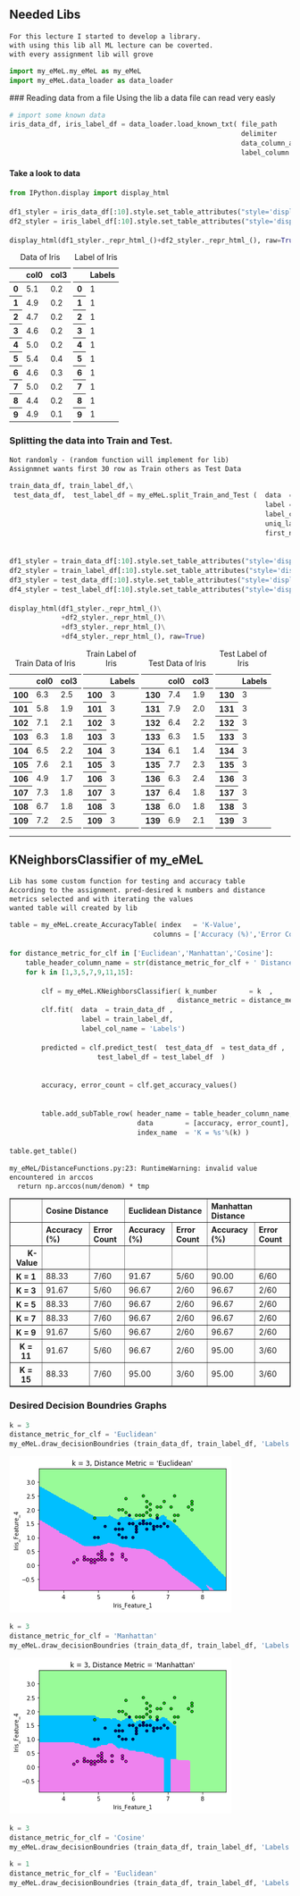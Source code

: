 
## Needed Libs
    For this lecture I started to develop a library.
    with using this lib all ML lecture can be coverted.
    with every assignment lib will grove


```python
import my_eMeL.my_eMeL as my_eMeL
import my_eMeL.data_loader as data_loader
```

### Reading data from a file
    Using the lib a data file can read very easly


```python
# import some known data
iris_data_df, iris_label_df = data_loader.load_known_txt( file_path    = './iris_data.txt',
                                                          delimiter    = ','   ,
                                                          data_column_asList  = [0,3] ,
                                                          label_column =  4     )      
```

#### Take a look to data


```python
from IPython.display import display_html 

df1_styler = iris_data_df[:10].style.set_table_attributes("style='display:inline'").set_caption('Data of Iris')
df2_styler = iris_label_df[:10].style.set_table_attributes("style='display:inline'").set_caption('Label of Iris')

display_html(df1_styler._repr_html_()+df2_styler._repr_html_(), raw=True)
```


<style  type="text/css" >
</style>  
<table id="T_34f0df3a_32f8_11e9_b8e6_8c85907aad61" style='display:inline'><caption>Data of Iris</caption> 
<thead>    <tr> 
        <th class="blank level0" ></th> 
        <th class="col_heading level0 col0" >col0</th> 
        <th class="col_heading level0 col1" >col3</th> 
    </tr></thead> 
<tbody>    <tr> 
        <th id="T_34f0df3a_32f8_11e9_b8e6_8c85907aad61level0_row0" class="row_heading level0 row0" >0</th> 
        <td id="T_34f0df3a_32f8_11e9_b8e6_8c85907aad61row0_col0" class="data row0 col0" >5.1</td> 
        <td id="T_34f0df3a_32f8_11e9_b8e6_8c85907aad61row0_col1" class="data row0 col1" >0.2</td> 
    </tr>    <tr> 
        <th id="T_34f0df3a_32f8_11e9_b8e6_8c85907aad61level0_row1" class="row_heading level0 row1" >1</th> 
        <td id="T_34f0df3a_32f8_11e9_b8e6_8c85907aad61row1_col0" class="data row1 col0" >4.9</td> 
        <td id="T_34f0df3a_32f8_11e9_b8e6_8c85907aad61row1_col1" class="data row1 col1" >0.2</td> 
    </tr>    <tr> 
        <th id="T_34f0df3a_32f8_11e9_b8e6_8c85907aad61level0_row2" class="row_heading level0 row2" >2</th> 
        <td id="T_34f0df3a_32f8_11e9_b8e6_8c85907aad61row2_col0" class="data row2 col0" >4.7</td> 
        <td id="T_34f0df3a_32f8_11e9_b8e6_8c85907aad61row2_col1" class="data row2 col1" >0.2</td> 
    </tr>    <tr> 
        <th id="T_34f0df3a_32f8_11e9_b8e6_8c85907aad61level0_row3" class="row_heading level0 row3" >3</th> 
        <td id="T_34f0df3a_32f8_11e9_b8e6_8c85907aad61row3_col0" class="data row3 col0" >4.6</td> 
        <td id="T_34f0df3a_32f8_11e9_b8e6_8c85907aad61row3_col1" class="data row3 col1" >0.2</td> 
    </tr>    <tr> 
        <th id="T_34f0df3a_32f8_11e9_b8e6_8c85907aad61level0_row4" class="row_heading level0 row4" >4</th> 
        <td id="T_34f0df3a_32f8_11e9_b8e6_8c85907aad61row4_col0" class="data row4 col0" >5.0</td> 
        <td id="T_34f0df3a_32f8_11e9_b8e6_8c85907aad61row4_col1" class="data row4 col1" >0.2</td> 
    </tr>    <tr> 
        <th id="T_34f0df3a_32f8_11e9_b8e6_8c85907aad61level0_row5" class="row_heading level0 row5" >5</th> 
        <td id="T_34f0df3a_32f8_11e9_b8e6_8c85907aad61row5_col0" class="data row5 col0" >5.4</td> 
        <td id="T_34f0df3a_32f8_11e9_b8e6_8c85907aad61row5_col1" class="data row5 col1" >0.4</td> 
    </tr>    <tr> 
        <th id="T_34f0df3a_32f8_11e9_b8e6_8c85907aad61level0_row6" class="row_heading level0 row6" >6</th> 
        <td id="T_34f0df3a_32f8_11e9_b8e6_8c85907aad61row6_col0" class="data row6 col0" >4.6</td> 
        <td id="T_34f0df3a_32f8_11e9_b8e6_8c85907aad61row6_col1" class="data row6 col1" >0.3</td> 
    </tr>    <tr> 
        <th id="T_34f0df3a_32f8_11e9_b8e6_8c85907aad61level0_row7" class="row_heading level0 row7" >7</th> 
        <td id="T_34f0df3a_32f8_11e9_b8e6_8c85907aad61row7_col0" class="data row7 col0" >5.0</td> 
        <td id="T_34f0df3a_32f8_11e9_b8e6_8c85907aad61row7_col1" class="data row7 col1" >0.2</td> 
    </tr>    <tr> 
        <th id="T_34f0df3a_32f8_11e9_b8e6_8c85907aad61level0_row8" class="row_heading level0 row8" >8</th> 
        <td id="T_34f0df3a_32f8_11e9_b8e6_8c85907aad61row8_col0" class="data row8 col0" >4.4</td> 
        <td id="T_34f0df3a_32f8_11e9_b8e6_8c85907aad61row8_col1" class="data row8 col1" >0.2</td> 
    </tr>    <tr> 
        <th id="T_34f0df3a_32f8_11e9_b8e6_8c85907aad61level0_row9" class="row_heading level0 row9" >9</th> 
        <td id="T_34f0df3a_32f8_11e9_b8e6_8c85907aad61row9_col0" class="data row9 col0" >4.9</td> 
        <td id="T_34f0df3a_32f8_11e9_b8e6_8c85907aad61row9_col1" class="data row9 col1" >0.1</td> 
    </tr></tbody> 
</table> <style  type="text/css" >
</style>  
<table id="T_34f33897_32f8_11e9_b5a6_8c85907aad61" style='display:inline'><caption>Label of Iris</caption> 
<thead>    <tr> 
        <th class="blank level0" ></th> 
        <th class="col_heading level0 col0" >Labels</th> 
    </tr></thead> 
<tbody>    <tr> 
        <th id="T_34f33897_32f8_11e9_b5a6_8c85907aad61level0_row0" class="row_heading level0 row0" >0</th> 
        <td id="T_34f33897_32f8_11e9_b5a6_8c85907aad61row0_col0" class="data row0 col0" >1</td> 
    </tr>    <tr> 
        <th id="T_34f33897_32f8_11e9_b5a6_8c85907aad61level0_row1" class="row_heading level0 row1" >1</th> 
        <td id="T_34f33897_32f8_11e9_b5a6_8c85907aad61row1_col0" class="data row1 col0" >1</td> 
    </tr>    <tr> 
        <th id="T_34f33897_32f8_11e9_b5a6_8c85907aad61level0_row2" class="row_heading level0 row2" >2</th> 
        <td id="T_34f33897_32f8_11e9_b5a6_8c85907aad61row2_col0" class="data row2 col0" >1</td> 
    </tr>    <tr> 
        <th id="T_34f33897_32f8_11e9_b5a6_8c85907aad61level0_row3" class="row_heading level0 row3" >3</th> 
        <td id="T_34f33897_32f8_11e9_b5a6_8c85907aad61row3_col0" class="data row3 col0" >1</td> 
    </tr>    <tr> 
        <th id="T_34f33897_32f8_11e9_b5a6_8c85907aad61level0_row4" class="row_heading level0 row4" >4</th> 
        <td id="T_34f33897_32f8_11e9_b5a6_8c85907aad61row4_col0" class="data row4 col0" >1</td> 
    </tr>    <tr> 
        <th id="T_34f33897_32f8_11e9_b5a6_8c85907aad61level0_row5" class="row_heading level0 row5" >5</th> 
        <td id="T_34f33897_32f8_11e9_b5a6_8c85907aad61row5_col0" class="data row5 col0" >1</td> 
    </tr>    <tr> 
        <th id="T_34f33897_32f8_11e9_b5a6_8c85907aad61level0_row6" class="row_heading level0 row6" >6</th> 
        <td id="T_34f33897_32f8_11e9_b5a6_8c85907aad61row6_col0" class="data row6 col0" >1</td> 
    </tr>    <tr> 
        <th id="T_34f33897_32f8_11e9_b5a6_8c85907aad61level0_row7" class="row_heading level0 row7" >7</th> 
        <td id="T_34f33897_32f8_11e9_b5a6_8c85907aad61row7_col0" class="data row7 col0" >1</td> 
    </tr>    <tr> 
        <th id="T_34f33897_32f8_11e9_b5a6_8c85907aad61level0_row8" class="row_heading level0 row8" >8</th> 
        <td id="T_34f33897_32f8_11e9_b5a6_8c85907aad61row8_col0" class="data row8 col0" >1</td> 
    </tr>    <tr> 
        <th id="T_34f33897_32f8_11e9_b5a6_8c85907aad61level0_row9" class="row_heading level0 row9" >9</th> 
        <td id="T_34f33897_32f8_11e9_b5a6_8c85907aad61row9_col0" class="data row9 col0" >1</td> 
    </tr></tbody> 
</table> 


### Splitting the data into Train and Test.
    Not randomly - (random function will implement for lib)
    Assignmnet wants first 30 row as Train others as Test Data


```python
train_data_df, train_label_df,\
 test_data_df,  test_label_df = my_eMeL.split_Train_and_Test (  data  = iris_data_df  ,
                                                                label = iris_label_df ,
                                                                label_col_name = 'Labels',
                                                                uniq_lables = list(iris_label_df.Labels.unique()),
                                                                first_n_number_train = 30)        


df1_styler = train_data_df[:10].style.set_table_attributes("style='display:inline'").set_caption('Train Data of Iris')
df2_styler = train_label_df[:10].style.set_table_attributes("style='display:inline'").set_caption('Train Label of Iris')
df3_styler = test_data_df[:10].style.set_table_attributes("style='display:inline'").set_caption('Test Data of Iris')
df4_styler = test_label_df[:10].style.set_table_attributes("style='display:inline'").set_caption('Test Label of Iris')

display_html(df1_styler._repr_html_()\
             +df2_styler._repr_html_()\
             +df3_styler._repr_html_()\
             +df4_styler._repr_html_(), raw=True)
```


<style  type="text/css" >
</style>  
<table id="T_34f88a3a_32f8_11e9_bd75_8c85907aad61" style='display:inline'><caption>Train Data of Iris</caption> 
<thead>    <tr> 
        <th class="blank level0" ></th> 
        <th class="col_heading level0 col0" >col0</th> 
        <th class="col_heading level0 col1" >col3</th> 
    </tr></thead> 
<tbody>    <tr> 
        <th id="T_34f88a3a_32f8_11e9_bd75_8c85907aad61level0_row0" class="row_heading level0 row0" >100</th> 
        <td id="T_34f88a3a_32f8_11e9_bd75_8c85907aad61row0_col0" class="data row0 col0" >6.3</td> 
        <td id="T_34f88a3a_32f8_11e9_bd75_8c85907aad61row0_col1" class="data row0 col1" >2.5</td> 
    </tr>    <tr> 
        <th id="T_34f88a3a_32f8_11e9_bd75_8c85907aad61level0_row1" class="row_heading level0 row1" >101</th> 
        <td id="T_34f88a3a_32f8_11e9_bd75_8c85907aad61row1_col0" class="data row1 col0" >5.8</td> 
        <td id="T_34f88a3a_32f8_11e9_bd75_8c85907aad61row1_col1" class="data row1 col1" >1.9</td> 
    </tr>    <tr> 
        <th id="T_34f88a3a_32f8_11e9_bd75_8c85907aad61level0_row2" class="row_heading level0 row2" >102</th> 
        <td id="T_34f88a3a_32f8_11e9_bd75_8c85907aad61row2_col0" class="data row2 col0" >7.1</td> 
        <td id="T_34f88a3a_32f8_11e9_bd75_8c85907aad61row2_col1" class="data row2 col1" >2.1</td> 
    </tr>    <tr> 
        <th id="T_34f88a3a_32f8_11e9_bd75_8c85907aad61level0_row3" class="row_heading level0 row3" >103</th> 
        <td id="T_34f88a3a_32f8_11e9_bd75_8c85907aad61row3_col0" class="data row3 col0" >6.3</td> 
        <td id="T_34f88a3a_32f8_11e9_bd75_8c85907aad61row3_col1" class="data row3 col1" >1.8</td> 
    </tr>    <tr> 
        <th id="T_34f88a3a_32f8_11e9_bd75_8c85907aad61level0_row4" class="row_heading level0 row4" >104</th> 
        <td id="T_34f88a3a_32f8_11e9_bd75_8c85907aad61row4_col0" class="data row4 col0" >6.5</td> 
        <td id="T_34f88a3a_32f8_11e9_bd75_8c85907aad61row4_col1" class="data row4 col1" >2.2</td> 
    </tr>    <tr> 
        <th id="T_34f88a3a_32f8_11e9_bd75_8c85907aad61level0_row5" class="row_heading level0 row5" >105</th> 
        <td id="T_34f88a3a_32f8_11e9_bd75_8c85907aad61row5_col0" class="data row5 col0" >7.6</td> 
        <td id="T_34f88a3a_32f8_11e9_bd75_8c85907aad61row5_col1" class="data row5 col1" >2.1</td> 
    </tr>    <tr> 
        <th id="T_34f88a3a_32f8_11e9_bd75_8c85907aad61level0_row6" class="row_heading level0 row6" >106</th> 
        <td id="T_34f88a3a_32f8_11e9_bd75_8c85907aad61row6_col0" class="data row6 col0" >4.9</td> 
        <td id="T_34f88a3a_32f8_11e9_bd75_8c85907aad61row6_col1" class="data row6 col1" >1.7</td> 
    </tr>    <tr> 
        <th id="T_34f88a3a_32f8_11e9_bd75_8c85907aad61level0_row7" class="row_heading level0 row7" >107</th> 
        <td id="T_34f88a3a_32f8_11e9_bd75_8c85907aad61row7_col0" class="data row7 col0" >7.3</td> 
        <td id="T_34f88a3a_32f8_11e9_bd75_8c85907aad61row7_col1" class="data row7 col1" >1.8</td> 
    </tr>    <tr> 
        <th id="T_34f88a3a_32f8_11e9_bd75_8c85907aad61level0_row8" class="row_heading level0 row8" >108</th> 
        <td id="T_34f88a3a_32f8_11e9_bd75_8c85907aad61row8_col0" class="data row8 col0" >6.7</td> 
        <td id="T_34f88a3a_32f8_11e9_bd75_8c85907aad61row8_col1" class="data row8 col1" >1.8</td> 
    </tr>    <tr> 
        <th id="T_34f88a3a_32f8_11e9_bd75_8c85907aad61level0_row9" class="row_heading level0 row9" >109</th> 
        <td id="T_34f88a3a_32f8_11e9_bd75_8c85907aad61row9_col0" class="data row9 col0" >7.2</td> 
        <td id="T_34f88a3a_32f8_11e9_bd75_8c85907aad61row9_col1" class="data row9 col1" >2.5</td> 
    </tr></tbody> 
</table> <style  type="text/css" >
</style>  
<table id="T_34f8d9a3_32f8_11e9_ad99_8c85907aad61" style='display:inline'><caption>Train Label of Iris</caption> 
<thead>    <tr> 
        <th class="blank level0" ></th> 
        <th class="col_heading level0 col0" >Labels</th> 
    </tr></thead> 
<tbody>    <tr> 
        <th id="T_34f8d9a3_32f8_11e9_ad99_8c85907aad61level0_row0" class="row_heading level0 row0" >100</th> 
        <td id="T_34f8d9a3_32f8_11e9_ad99_8c85907aad61row0_col0" class="data row0 col0" >3</td> 
    </tr>    <tr> 
        <th id="T_34f8d9a3_32f8_11e9_ad99_8c85907aad61level0_row1" class="row_heading level0 row1" >101</th> 
        <td id="T_34f8d9a3_32f8_11e9_ad99_8c85907aad61row1_col0" class="data row1 col0" >3</td> 
    </tr>    <tr> 
        <th id="T_34f8d9a3_32f8_11e9_ad99_8c85907aad61level0_row2" class="row_heading level0 row2" >102</th> 
        <td id="T_34f8d9a3_32f8_11e9_ad99_8c85907aad61row2_col0" class="data row2 col0" >3</td> 
    </tr>    <tr> 
        <th id="T_34f8d9a3_32f8_11e9_ad99_8c85907aad61level0_row3" class="row_heading level0 row3" >103</th> 
        <td id="T_34f8d9a3_32f8_11e9_ad99_8c85907aad61row3_col0" class="data row3 col0" >3</td> 
    </tr>    <tr> 
        <th id="T_34f8d9a3_32f8_11e9_ad99_8c85907aad61level0_row4" class="row_heading level0 row4" >104</th> 
        <td id="T_34f8d9a3_32f8_11e9_ad99_8c85907aad61row4_col0" class="data row4 col0" >3</td> 
    </tr>    <tr> 
        <th id="T_34f8d9a3_32f8_11e9_ad99_8c85907aad61level0_row5" class="row_heading level0 row5" >105</th> 
        <td id="T_34f8d9a3_32f8_11e9_ad99_8c85907aad61row5_col0" class="data row5 col0" >3</td> 
    </tr>    <tr> 
        <th id="T_34f8d9a3_32f8_11e9_ad99_8c85907aad61level0_row6" class="row_heading level0 row6" >106</th> 
        <td id="T_34f8d9a3_32f8_11e9_ad99_8c85907aad61row6_col0" class="data row6 col0" >3</td> 
    </tr>    <tr> 
        <th id="T_34f8d9a3_32f8_11e9_ad99_8c85907aad61level0_row7" class="row_heading level0 row7" >107</th> 
        <td id="T_34f8d9a3_32f8_11e9_ad99_8c85907aad61row7_col0" class="data row7 col0" >3</td> 
    </tr>    <tr> 
        <th id="T_34f8d9a3_32f8_11e9_ad99_8c85907aad61level0_row8" class="row_heading level0 row8" >108</th> 
        <td id="T_34f8d9a3_32f8_11e9_ad99_8c85907aad61row8_col0" class="data row8 col0" >3</td> 
    </tr>    <tr> 
        <th id="T_34f8d9a3_32f8_11e9_ad99_8c85907aad61level0_row9" class="row_heading level0 row9" >109</th> 
        <td id="T_34f8d9a3_32f8_11e9_ad99_8c85907aad61row9_col0" class="data row9 col0" >3</td> 
    </tr></tbody> 
</table> <style  type="text/css" >
</style>  
<table id="T_34f91f19_32f8_11e9_a4bb_8c85907aad61" style='display:inline'><caption>Test Data of Iris</caption> 
<thead>    <tr> 
        <th class="blank level0" ></th> 
        <th class="col_heading level0 col0" >col0</th> 
        <th class="col_heading level0 col1" >col3</th> 
    </tr></thead> 
<tbody>    <tr> 
        <th id="T_34f91f19_32f8_11e9_a4bb_8c85907aad61level0_row0" class="row_heading level0 row0" >130</th> 
        <td id="T_34f91f19_32f8_11e9_a4bb_8c85907aad61row0_col0" class="data row0 col0" >7.4</td> 
        <td id="T_34f91f19_32f8_11e9_a4bb_8c85907aad61row0_col1" class="data row0 col1" >1.9</td> 
    </tr>    <tr> 
        <th id="T_34f91f19_32f8_11e9_a4bb_8c85907aad61level0_row1" class="row_heading level0 row1" >131</th> 
        <td id="T_34f91f19_32f8_11e9_a4bb_8c85907aad61row1_col0" class="data row1 col0" >7.9</td> 
        <td id="T_34f91f19_32f8_11e9_a4bb_8c85907aad61row1_col1" class="data row1 col1" >2.0</td> 
    </tr>    <tr> 
        <th id="T_34f91f19_32f8_11e9_a4bb_8c85907aad61level0_row2" class="row_heading level0 row2" >132</th> 
        <td id="T_34f91f19_32f8_11e9_a4bb_8c85907aad61row2_col0" class="data row2 col0" >6.4</td> 
        <td id="T_34f91f19_32f8_11e9_a4bb_8c85907aad61row2_col1" class="data row2 col1" >2.2</td> 
    </tr>    <tr> 
        <th id="T_34f91f19_32f8_11e9_a4bb_8c85907aad61level0_row3" class="row_heading level0 row3" >133</th> 
        <td id="T_34f91f19_32f8_11e9_a4bb_8c85907aad61row3_col0" class="data row3 col0" >6.3</td> 
        <td id="T_34f91f19_32f8_11e9_a4bb_8c85907aad61row3_col1" class="data row3 col1" >1.5</td> 
    </tr>    <tr> 
        <th id="T_34f91f19_32f8_11e9_a4bb_8c85907aad61level0_row4" class="row_heading level0 row4" >134</th> 
        <td id="T_34f91f19_32f8_11e9_a4bb_8c85907aad61row4_col0" class="data row4 col0" >6.1</td> 
        <td id="T_34f91f19_32f8_11e9_a4bb_8c85907aad61row4_col1" class="data row4 col1" >1.4</td> 
    </tr>    <tr> 
        <th id="T_34f91f19_32f8_11e9_a4bb_8c85907aad61level0_row5" class="row_heading level0 row5" >135</th> 
        <td id="T_34f91f19_32f8_11e9_a4bb_8c85907aad61row5_col0" class="data row5 col0" >7.7</td> 
        <td id="T_34f91f19_32f8_11e9_a4bb_8c85907aad61row5_col1" class="data row5 col1" >2.3</td> 
    </tr>    <tr> 
        <th id="T_34f91f19_32f8_11e9_a4bb_8c85907aad61level0_row6" class="row_heading level0 row6" >136</th> 
        <td id="T_34f91f19_32f8_11e9_a4bb_8c85907aad61row6_col0" class="data row6 col0" >6.3</td> 
        <td id="T_34f91f19_32f8_11e9_a4bb_8c85907aad61row6_col1" class="data row6 col1" >2.4</td> 
    </tr>    <tr> 
        <th id="T_34f91f19_32f8_11e9_a4bb_8c85907aad61level0_row7" class="row_heading level0 row7" >137</th> 
        <td id="T_34f91f19_32f8_11e9_a4bb_8c85907aad61row7_col0" class="data row7 col0" >6.4</td> 
        <td id="T_34f91f19_32f8_11e9_a4bb_8c85907aad61row7_col1" class="data row7 col1" >1.8</td> 
    </tr>    <tr> 
        <th id="T_34f91f19_32f8_11e9_a4bb_8c85907aad61level0_row8" class="row_heading level0 row8" >138</th> 
        <td id="T_34f91f19_32f8_11e9_a4bb_8c85907aad61row8_col0" class="data row8 col0" >6.0</td> 
        <td id="T_34f91f19_32f8_11e9_a4bb_8c85907aad61row8_col1" class="data row8 col1" >1.8</td> 
    </tr>    <tr> 
        <th id="T_34f91f19_32f8_11e9_a4bb_8c85907aad61level0_row9" class="row_heading level0 row9" >139</th> 
        <td id="T_34f91f19_32f8_11e9_a4bb_8c85907aad61row9_col0" class="data row9 col0" >6.9</td> 
        <td id="T_34f91f19_32f8_11e9_a4bb_8c85907aad61row9_col1" class="data row9 col1" >2.1</td> 
    </tr></tbody> 
</table> <style  type="text/css" >
</style>  
<table id="T_34f9a763_32f8_11e9_bb32_8c85907aad61" style='display:inline'><caption>Test Label of Iris</caption> 
<thead>    <tr> 
        <th class="blank level0" ></th> 
        <th class="col_heading level0 col0" >Labels</th> 
    </tr></thead> 
<tbody>    <tr> 
        <th id="T_34f9a763_32f8_11e9_bb32_8c85907aad61level0_row0" class="row_heading level0 row0" >130</th> 
        <td id="T_34f9a763_32f8_11e9_bb32_8c85907aad61row0_col0" class="data row0 col0" >3</td> 
    </tr>    <tr> 
        <th id="T_34f9a763_32f8_11e9_bb32_8c85907aad61level0_row1" class="row_heading level0 row1" >131</th> 
        <td id="T_34f9a763_32f8_11e9_bb32_8c85907aad61row1_col0" class="data row1 col0" >3</td> 
    </tr>    <tr> 
        <th id="T_34f9a763_32f8_11e9_bb32_8c85907aad61level0_row2" class="row_heading level0 row2" >132</th> 
        <td id="T_34f9a763_32f8_11e9_bb32_8c85907aad61row2_col0" class="data row2 col0" >3</td> 
    </tr>    <tr> 
        <th id="T_34f9a763_32f8_11e9_bb32_8c85907aad61level0_row3" class="row_heading level0 row3" >133</th> 
        <td id="T_34f9a763_32f8_11e9_bb32_8c85907aad61row3_col0" class="data row3 col0" >3</td> 
    </tr>    <tr> 
        <th id="T_34f9a763_32f8_11e9_bb32_8c85907aad61level0_row4" class="row_heading level0 row4" >134</th> 
        <td id="T_34f9a763_32f8_11e9_bb32_8c85907aad61row4_col0" class="data row4 col0" >3</td> 
    </tr>    <tr> 
        <th id="T_34f9a763_32f8_11e9_bb32_8c85907aad61level0_row5" class="row_heading level0 row5" >135</th> 
        <td id="T_34f9a763_32f8_11e9_bb32_8c85907aad61row5_col0" class="data row5 col0" >3</td> 
    </tr>    <tr> 
        <th id="T_34f9a763_32f8_11e9_bb32_8c85907aad61level0_row6" class="row_heading level0 row6" >136</th> 
        <td id="T_34f9a763_32f8_11e9_bb32_8c85907aad61row6_col0" class="data row6 col0" >3</td> 
    </tr>    <tr> 
        <th id="T_34f9a763_32f8_11e9_bb32_8c85907aad61level0_row7" class="row_heading level0 row7" >137</th> 
        <td id="T_34f9a763_32f8_11e9_bb32_8c85907aad61row7_col0" class="data row7 col0" >3</td> 
    </tr>    <tr> 
        <th id="T_34f9a763_32f8_11e9_bb32_8c85907aad61level0_row8" class="row_heading level0 row8" >138</th> 
        <td id="T_34f9a763_32f8_11e9_bb32_8c85907aad61row8_col0" class="data row8 col0" >3</td> 
    </tr>    <tr> 
        <th id="T_34f9a763_32f8_11e9_bb32_8c85907aad61level0_row9" class="row_heading level0 row9" >139</th> 
        <td id="T_34f9a763_32f8_11e9_bb32_8c85907aad61row9_col0" class="data row9 col0" >3</td> 
    </tr></tbody> 
</table> 


---

## KNeighborsClassifier of my_eMeL
    Lib has some custom function for testing and accuracy table
    According to the assignment. pred-desired k numbers and distance metrics selected and with iterating the values
    wanted table will created by lib
    


```python
table = my_eMeL.create_AccuracyTable( index   = 'K-Value',
                                    columns = ['Accuracy (%)','Error Count'] )

for distance_metric_for_clf in ['Euclidean','Manhattan','Cosine']:
    table_header_column_name = str(distance_metric_for_clf + ' Distance' )
    for k in [1,3,5,7,9,11,15]:
        
        clf = my_eMeL.KNeighborsClassifier( k_number        = k  ,
                                          distance_metric = distance_metric_for_clf   )
        clf.fit(  data  = train_data_df ,
                  label = train_label_df,
                  label_col_name = 'Labels')
        
        predicted = clf.predict_test(  test_data_df  = test_data_df ,
                      test_label_df = test_label_df  ) 
        
        
        accuracy, error_count = clf.get_accuracy_values()                     
        
        
        table.add_subTable_row( header_name = table_header_column_name,
                                data        = [accuracy, error_count],
                                index_name  = 'K = %s'%(k) )

table.get_table()

```

    my_eMeL/DistanceFunctions.py:23: RuntimeWarning: invalid value encountered in arccos
      return np.arccos(num/denom) * tmp





<div>
<style scoped>
    .dataframe tbody tr th:only-of-type {
        vertical-align: middle;
    }

    .dataframe tbody tr th {
        vertical-align: top;
    }

    .dataframe thead tr th {
        text-align: left;
    }

    .dataframe thead tr:last-of-type th {
        text-align: right;
    }
</style>
<table border="1" class="dataframe">
  <thead>
    <tr>
      <th></th>
      <th colspan="2" halign="left">Cosine Distance</th>
      <th colspan="2" halign="left">Euclidean Distance</th>
      <th colspan="2" halign="left">Manhattan Distance</th>
    </tr>
    <tr>
      <th></th>
      <th>Accuracy (%)</th>
      <th>Error Count</th>
      <th>Accuracy (%)</th>
      <th>Error Count</th>
      <th>Accuracy (%)</th>
      <th>Error Count</th>
    </tr>
    <tr>
      <th>K-Value</th>
      <th></th>
      <th></th>
      <th></th>
      <th></th>
      <th></th>
      <th></th>
    </tr>
  </thead>
  <tbody>
    <tr>
      <th>K = 1</th>
      <td>88.33</td>
      <td>7/60</td>
      <td>91.67</td>
      <td>5/60</td>
      <td>90.00</td>
      <td>6/60</td>
    </tr>
    <tr>
      <th>K = 3</th>
      <td>91.67</td>
      <td>5/60</td>
      <td>96.67</td>
      <td>2/60</td>
      <td>96.67</td>
      <td>2/60</td>
    </tr>
    <tr>
      <th>K = 5</th>
      <td>88.33</td>
      <td>7/60</td>
      <td>96.67</td>
      <td>2/60</td>
      <td>96.67</td>
      <td>2/60</td>
    </tr>
    <tr>
      <th>K = 7</th>
      <td>88.33</td>
      <td>7/60</td>
      <td>96.67</td>
      <td>2/60</td>
      <td>96.67</td>
      <td>2/60</td>
    </tr>
    <tr>
      <th>K = 9</th>
      <td>91.67</td>
      <td>5/60</td>
      <td>96.67</td>
      <td>2/60</td>
      <td>96.67</td>
      <td>2/60</td>
    </tr>
    <tr>
      <th>K = 11</th>
      <td>91.67</td>
      <td>5/60</td>
      <td>96.67</td>
      <td>2/60</td>
      <td>95.00</td>
      <td>3/60</td>
    </tr>
    <tr>
      <th>K = 15</th>
      <td>88.33</td>
      <td>7/60</td>
      <td>95.00</td>
      <td>3/60</td>
      <td>95.00</td>
      <td>3/60</td>
    </tr>
  </tbody>
</table>
</div>



### Desired Decision Boundries Graphs 



```python
k = 3
distance_metric_for_clf = 'Euclidean'
my_eMeL.draw_decisionBoundries (train_data_df, train_label_df, 'Labels', k, distance_metric_for_clf , h = 0.02)
```


![png](output_11_0.png)



```python
k = 3
distance_metric_for_clf = 'Manhattan'
my_eMeL.draw_decisionBoundries (train_data_df, train_label_df, 'Labels', k, distance_metric_for_clf , h = 0.02)
```


![png](output_12_0.png)



```python
k = 3
distance_metric_for_clf = 'Cosine'
my_eMeL.draw_decisionBoundries (train_data_df, train_label_df, 'Labels', k, distance_metric_for_clf , h = 0.02)
```


```python
k = 1
distance_metric_for_clf = 'Euclidean'
my_eMeL.draw_decisionBoundries (train_data_df, train_label_df, 'Labels', k, distance_metric_for_clf , h = 0.02)
```
